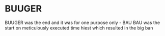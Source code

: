 # BUUGER
BUUGER was the end and it was for one purpose only - BAU
BAU was the start on meticulously executed time hiest which resulted in the big ban

